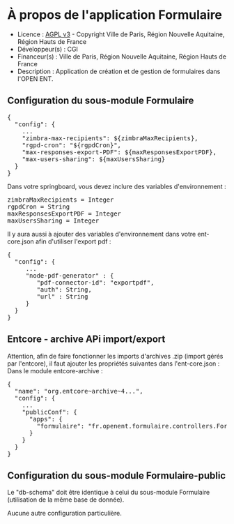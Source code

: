# À propos de l'application Formulaire

* Licence : [AGPL v3](http://www.gnu.org/licenses/agpl.txt) - Copyright Ville de Paris, Région Nouvelle Aquitaine, Région Hauts de France
* Développeur(s) : CGI
* Financeur(s) : Ville de Paris, Région Nouvelle Aquitaine, Région Hauts de France
* Description : Application de création et de gestion de formulaires dans l'OPEN ENT.

## Configuration du sous-module Formulaire

<pre>
{
  "config": {
    ...
    "zimbra-max-recipients": ${zimbraMaxRecipients},
    "rgpd-cron": "${rgpdCron}",
    "max-responses-export-PDF": ${maxResponsesExportPDF},
    "max-users-sharing": ${maxUsersSharing}
  }
}
</pre>

Dans votre springboard, vous devez inclure des variables d'environnement :

<pre>
zimbraMaxRecipients = Integer
rgpdCron = String
maxResponsesExportPDF = Integer
maxUsersSharing = Integer
</pre>

Il y aura aussi à ajouter des variables d'environnement dans votre ent-core.json afin d'utiliser l'export pdf :

<pre>
{
  "config": {
     ...
     "node-pdf-generator" : {
        "pdf-connector-id": "exportpdf",
        "auth": String,
        "url" : String
     }
  }
}
</pre>


## Entcore - archive APi import/export

Attention, afin de faire fonctionner les imports d'archives .zip (import gérés par l'entcore),
il faut ajouter les propriétés suivantes dans l'ent-core.json :
Dans le module entcore-archive :
<pre>
{
  "name": "org.entcore~archive~4...",
  "config": {
    ...
    "publicConf": {
      "apps": {
        "formulaire": "fr.openent.formulaire.controllers.FormController|initCreationRight"
      }
    } 
  }
}
</pre>


## Configuration du sous-module Formulaire-public

Le "db-schema" doit être identique à celui du sous-module Formulaire (utilisation de la même base de donnée).

Aucune autre configuration particulière.
